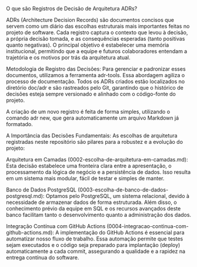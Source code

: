 O que são Registros de Decisão de Arquitetura ADRs?


ADRs (Architecture Decision Records) são documentos concisos que servem como um diário das escolhas estruturais mais importantes feitas no projeto de software. Cada registro captura o contexto que levou à decisão, a própria decisão tomada, e as consequências esperadas (tanto positivas quanto negativas). O principal objetivo é estabelecer uma memória institucional, permitindo que a equipe e futuros colaboradores entendam a trajetória e os motivos por trás da arquitetura atual.

Metodologia de Registro das Decisões:
Para gerenciar e padronizar esses documentos, utilizamos a ferramenta adr-tools. Essa abordagem agiliza o processo de documentação. Todos os ADRs criados estão localizados no diretório doc/adr e são rastreados pelo Git, garantindo que o histórico de decisões esteja sempre versionado e alinhado com o código-fonte do projeto.

A criação de um novo registro é feita de forma simples, utilizando o comando adr new, que gera automaticamente um arquivo Markdown já formatado.

A Importância das Decisões Fundamentais:
As escolhas de arquitetura registradas neste repositório são pilares para a robustez e a evolução do projeto:

Arquitetura em Camadas (0002-escolha-de-arquitetura-em-camadas.md): Esta decisão estabelece uma fronteira clara entre a apresentação, o processamento da lógica de negócio e a persistência de dados. Isso resulta em um sistema mais modular, fácil de testar e simples de manter.

Banco de Dados PostgreSQL (0003-escolha-de-banco-de-dados-postgresql.md): Optamos pelo PostgreSQL, um sistema relacional, devido à necessidade de armazenar dados de forma estruturada. Além disso, o conhecimento prévio da equipe em SQL e os recursos avançados deste banco facilitam tanto o desenvolvimento quanto a administração dos dados.

Integração Contínua com GitHub Actions (0004-integracao-continua-com-github-actions.md): A implementação do GitHub Actions é essencial para automatizar nosso fluxo de trabalho. Essa automação permite que testes sejam executados e o código seja preparado para implantação (deploy) automaticamente a cada commit, assegurando a qualidade e a rapidez na entrega contínua do software.